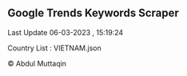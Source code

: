 

## Google Trends Keywords Scraper 
 
Last Update 06-03-2023 , 15:19:24

Country List :
VIETNAM.json



© Abdul Muttaqin 
